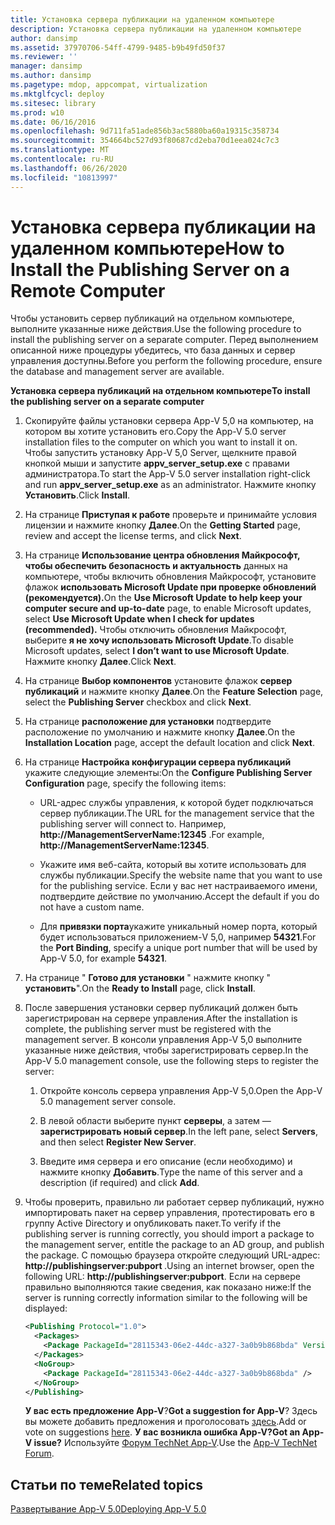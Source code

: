 ```yaml
---
title: Установка сервера публикации на удаленном компьютере
description: Установка сервера публикации на удаленном компьютере
author: dansimp
ms.assetid: 37970706-54ff-4799-9485-b9b49fd50f37
ms.reviewer: ''
manager: dansimp
ms.author: dansimp
ms.pagetype: mdop, appcompat, virtualization
ms.mktglfcycl: deploy
ms.sitesec: library
ms.prod: w10
ms.date: 06/16/2016
ms.openlocfilehash: 9d711fa51ade856b3ac5880ba60a19315c358734
ms.sourcegitcommit: 354664bc527d93f80687cd2eba70d1eea024c7c3
ms.translationtype: MT
ms.contentlocale: ru-RU
ms.lasthandoff: 06/26/2020
ms.locfileid: "10813997"
---
```

# <span data-ttu-id="54ba6-103">Установка сервера публикации на удаленном компьютере</span><span class="sxs-lookup"><span data-stu-id="54ba6-103">How to Install the Publishing Server on a Remote Computer</span></span>


<span data-ttu-id="54ba6-104">Чтобы установить сервер публикаций на отдельном компьютере, выполните указанные ниже действия.</span><span class="sxs-lookup"><span data-stu-id="54ba6-104">Use the following procedure to install the publishing server on a separate computer.</span></span> <span data-ttu-id="54ba6-105">Перед выполнением описанной ниже процедуры убедитесь, что база данных и сервер управления доступны.</span><span class="sxs-lookup"><span data-stu-id="54ba6-105">Before you perform the following procedure, ensure the database and management server are available.</span></span>

**<span data-ttu-id="54ba6-106">Установка сервера публикаций на отдельном компьютере</span><span class="sxs-lookup"><span data-stu-id="54ba6-106">To install the publishing server on a separate computer</span></span>**

1. <span data-ttu-id="54ba6-107">Скопируйте файлы установки сервера App-V 5,0 на компьютер, на котором вы хотите установить его.</span><span class="sxs-lookup"><span data-stu-id="54ba6-107">Copy the App-V 5.0 server installation files to the computer on which you want to install it on.</span></span> <span data-ttu-id="54ba6-108">Чтобы запустить установку App-V 5,0 Server, щелкните правой кнопкой мыши и запустите **appv\_server\_setup.exe** с правами администратора.</span><span class="sxs-lookup"><span data-stu-id="54ba6-108">To start the App-V 5.0 server installation right-click and run **appv\_server\_setup.exe** as an administrator.</span></span> <span data-ttu-id="54ba6-109">Нажмите кнопку **Установить**.</span><span class="sxs-lookup"><span data-stu-id="54ba6-109">Click **Install**.</span></span>

2. <span data-ttu-id="54ba6-110">На странице **Приступая к работе** проверьте и принимайте условия лицензии и нажмите кнопку **Далее**.</span><span class="sxs-lookup"><span data-stu-id="54ba6-110">On the **Getting Started** page, review and accept the license terms, and click **Next**.</span></span>

3. <span data-ttu-id="54ba6-111">На странице **Использование центра обновления Майкрософт, чтобы обеспечить безопасность и актуальность** данных на компьютере, чтобы включить обновления Майкрософт, установите флажок **использовать Microsoft Update при проверке обновлений (рекомендуется).**</span><span class="sxs-lookup"><span data-stu-id="54ba6-111">On the **Use Microsoft Update to help keep your computer secure and up-to-date** page, to enable Microsoft updates, select **Use Microsoft Update when I check for updates (recommended).**</span></span> <span data-ttu-id="54ba6-112">Чтобы отключить обновления Майкрософт, выберите **я не хочу использовать Microsoft Update**.</span><span class="sxs-lookup"><span data-stu-id="54ba6-112">To disable Microsoft updates, select **I don’t want to use Microsoft Update**.</span></span> <span data-ttu-id="54ba6-113">Нажмите кнопку **Далее**.</span><span class="sxs-lookup"><span data-stu-id="54ba6-113">Click **Next**.</span></span>

4. <span data-ttu-id="54ba6-114">На странице **Выбор компонентов** установите флажок **сервер публикаций** и нажмите кнопку **Далее**.</span><span class="sxs-lookup"><span data-stu-id="54ba6-114">On the **Feature Selection** page, select the **Publishing Server** checkbox and click **Next**.</span></span>

5. <span data-ttu-id="54ba6-115">На странице **расположение для установки** подтвердите расположение по умолчанию и нажмите кнопку **Далее**.</span><span class="sxs-lookup"><span data-stu-id="54ba6-115">On the **Installation Location** page, accept the default location and click **Next**.</span></span>

6. <span data-ttu-id="54ba6-116">На странице **Настройка конфигурации сервера публикаций** укажите следующие элементы:</span><span class="sxs-lookup"><span data-stu-id="54ba6-116">On the **Configure Publishing Server Configuration** page, specify the following items:</span></span>

   -   <span data-ttu-id="54ba6-117">URL-адрес службы управления, к которой будет подключаться сервер публикации.</span><span class="sxs-lookup"><span data-stu-id="54ba6-117">The URL for the management service that the publishing server will connect to.</span></span> <span data-ttu-id="54ba6-118">Например, **http://ManagementServerName:12345** .</span><span class="sxs-lookup"><span data-stu-id="54ba6-118">For example, **http://ManagementServerName:12345**.</span></span>

   -   <span data-ttu-id="54ba6-119">Укажите имя веб-сайта, который вы хотите использовать для службы публикации.</span><span class="sxs-lookup"><span data-stu-id="54ba6-119">Specify the website name that you want to use for the publishing service.</span></span> <span data-ttu-id="54ba6-120">Если у вас нет настраиваемого имени, подтвердите действие по умолчанию.</span><span class="sxs-lookup"><span data-stu-id="54ba6-120">Accept the default if you do not have a custom name.</span></span>

   -   <span data-ttu-id="54ba6-121">Для **привязки порта**укажите уникальный номер порта, который будет использоваться приложением-V 5,0, например **54321**.</span><span class="sxs-lookup"><span data-stu-id="54ba6-121">For the **Port Binding**, specify a unique port number that will be used by App-V 5.0, for example **54321**.</span></span>

7. <span data-ttu-id="54ba6-122">На странице " **Готово для установки** " нажмите кнопку " **установить**".</span><span class="sxs-lookup"><span data-stu-id="54ba6-122">On the **Ready to Install** page, click **Install**.</span></span>

8. <span data-ttu-id="54ba6-123">После завершения установки сервер публикаций должен быть зарегистрирован на сервере управления.</span><span class="sxs-lookup"><span data-stu-id="54ba6-123">After the installation is complete, the publishing server must be registered with the management server.</span></span> <span data-ttu-id="54ba6-124">В консоли управления App-V 5,0 выполните указанные ниже действия, чтобы зарегистрировать сервер.</span><span class="sxs-lookup"><span data-stu-id="54ba6-124">In the App-V 5.0 management console, use the following steps to register the server:</span></span>

   1.  <span data-ttu-id="54ba6-125">Откройте консоль сервера управления App-V 5,0.</span><span class="sxs-lookup"><span data-stu-id="54ba6-125">Open the App-V 5.0 management server console.</span></span>

   2.  <span data-ttu-id="54ba6-126">В левой области выберите пункт **серверы**, а затем — **зарегистрировать новый сервер**.</span><span class="sxs-lookup"><span data-stu-id="54ba6-126">In the left pane, select **Servers**, and then select **Register New Server**.</span></span>

   3.  <span data-ttu-id="54ba6-127">Введите имя сервера и его описание (если необходимо) и нажмите кнопку **Добавить**.</span><span class="sxs-lookup"><span data-stu-id="54ba6-127">Type the name of this server and a description (if required) and click **Add**.</span></span>

9. <span data-ttu-id="54ba6-128">Чтобы проверить, правильно ли работает сервер публикаций, нужно импортировать пакет на сервер управления, протестировать его в группу Active Directory и опубликовать пакет.</span><span class="sxs-lookup"><span data-stu-id="54ba6-128">To verify if the publishing server is running correctly, you should import a package to the management server, entitle the package to an AD group, and publish the package.</span></span> <span data-ttu-id="54ba6-129">С помощью браузера откройте следующий URL-адрес: <strong> http://publishingserver:pubport </strong> .</span><span class="sxs-lookup"><span data-stu-id="54ba6-129">Using an internet browser, open the following URL: <strong>http://publishingserver:pubport</strong>.</span></span> <span data-ttu-id="54ba6-130">Если на сервере правильно выполняются такие сведения, как показано ниже:</span><span class="sxs-lookup"><span data-stu-id="54ba6-130">If the server is running correctly information similar to the following will be displayed:</span></span>

   ```xml
   <Publishing Protocol="1.0">
     <Packages>
       <Package PackageId="28115343-06e2-44dc-a327-3a0b9b868bda" VersionId="5d03c08f-51dc-4026-8cf9-15ebe3d65a72" PackageUrl="\\server\share\file.appv" />
     </Packages>
     <NoGroup>
       <Package PackageId="28115343-06e2-44dc-a327-3a0b9b868bda" />
     </NoGroup>
   </Publishing>
   ```

   <span data-ttu-id="54ba6-131">**У вас есть предложение App-V**?</span><span class="sxs-lookup"><span data-stu-id="54ba6-131">**Got a suggestion for App-V**?</span></span> <span data-ttu-id="54ba6-132">Здесь вы можете добавить предложения и проголосовать [здесь](http://appv.uservoice.com/forums/280448-microsoft-application-virtualization).</span><span class="sxs-lookup"><span data-stu-id="54ba6-132">Add or vote on suggestions [here](http://appv.uservoice.com/forums/280448-microsoft-application-virtualization).</span></span> **<span data-ttu-id="54ba6-133">У вас возникла ошибка App-V?</span><span class="sxs-lookup"><span data-stu-id="54ba6-133">Got an App-V issue?</span></span>** <span data-ttu-id="54ba6-134">Используйте [Форум TechNet App-V](https://social.technet.microsoft.com/Forums/home?forum=mdopappv).</span><span class="sxs-lookup"><span data-stu-id="54ba6-134">Use the [App-V TechNet Forum](https://social.technet.microsoft.com/Forums/home?forum=mdopappv).</span></span>

## <span data-ttu-id="54ba6-135">Статьи по теме</span><span class="sxs-lookup"><span data-stu-id="54ba6-135">Related topics</span></span>


[<span data-ttu-id="54ba6-136">Развертывание App-V 5.0</span><span class="sxs-lookup"><span data-stu-id="54ba6-136">Deploying App-V 5.0</span></span>](deploying-app-v-50.md)

 

 





